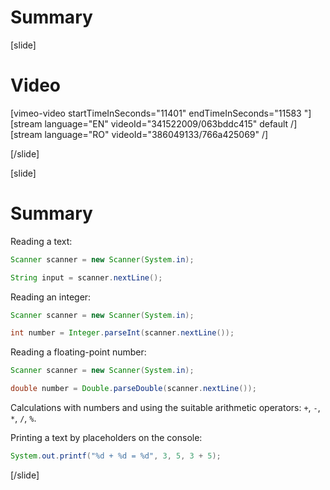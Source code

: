 # Summary

[slide]
# Video

[vimeo-video startTimeInSeconds="11401" endTimeInSeconds="11583 "]
[stream language="EN" videoId="341522009/063bddc415" default /]
[stream language="RO" videoId="386049133/766a425069"  /]

[/slide]

[slide]
# Summary

Reading a text:
```java live
Scanner scanner = new Scanner(System.in);

String input = scanner.nextLine();
```

Reading an integer:
```java live
Scanner scanner = new Scanner(System.in);

int number = Integer.parseInt(scanner.nextLine());
```

Reading a floating-point number:
```java live
Scanner scanner = new Scanner(System.in);

double number = Double.parseDouble(scanner.nextLine());
```

Calculations with numbers and using the suitable arithmetic operators: `+`, `-`, `*`, `/`, `%`.

Printing a text by placeholders on the console:
```java live
System.out.printf("%d + %d = %d", 3, 5, 3 + 5);
```
[/slide]